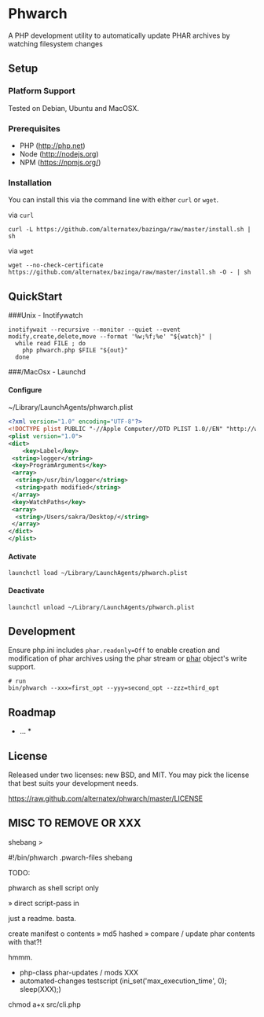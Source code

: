 Phwarch
=============

A PHP development utility to automatically update PHAR archives by watching filesystem changes

Setup
-----

### Platform Support

Tested on Debian, Ubuntu and MacOSX.

### Prerequisites

* PHP (http://php.net)
* Node (http://nodejs.org)
* NPM (https://npmjs.org/)

### Installation

You can install this via the command line with either `curl` or `wget`.

via `curl`

`curl -L https://github.com/alternatex/bazinga/raw/master/install.sh | sh`

via `wget`

`wget --no-check-certificate https://github.com/alternatex/bazinga/raw/master/install.sh -O - | sh`

QuickStart
-------------

###Unix - Inotifywatch

```shell
inotifywait --recursive --monitor --quiet --event modify,create,delete,move --format '%w;%f;%e' "${watch}" |
  while read FILE ; do
    php phwarch.php $FILE "${out}"
  done
```

###/MacOsx - Launchd

#### Configure

~/Library/LaunchAgents/phwarch.plist

```xml
<?xml version="1.0" encoding="UTF-8"?>
<!DOCTYPE plist PUBLIC "-//Apple Computer//DTD PLIST 1.0//EN" "http://www.apple.com/DTDs/PropertyList-1.0.dtd">
<plist version="1.0">
<dict>
    <key>Label</key>
 <string>logger</string>
 <key>ProgramArguments</key>
 <array>
  <string>/usr/bin/logger</string>
  <string>path modified</string>
 </array>
 <key>WatchPaths</key>
 <array>
  <string>/Users/sakra/Desktop/</string>
 </array>
</dict>
</plist>
```

#### Activate

```shell
launchctl load ~/Library/LaunchAgents/phwarch.plist
```

#### Deactivate

```shell
launchctl unload ~/Library/LaunchAgents/phwarch.plist
```

Development
-------------

Ensure php.ini includes `phar.readonly=Off` to enable creation and modification of phar archives using the phar stream or [phar](http://php.net/manual/ru/class.phar.php) object's write support.

```shell
# run
bin/phwarch --xxx=first_opt --yyy=second_opt --zzz=third_opt
```

Roadmap
-------------
- ... *

License
-------------
Released under two licenses: new BSD, and MIT. You may pick the
license that best suits your development needs.

https://raw.github.com/alternatex/phwarch/master/LICENSE

MISC TO REMOVE OR XXX
-------------
shebang > 

#!/bin/phwarch 
.pwarch-files shebang

TODO: 

phwarch as shell script only

» direct script-pass in

just a readme. basta.

create manifest o contents
» md5 hashed
» compare / update phar contents with that?!

hmmm.

- php-class phar-updates / mods XXX
- automated-changes testscript (ini_set('max_execution_time', 0); sleep(XXX);)

chmod a+x src/cli.php